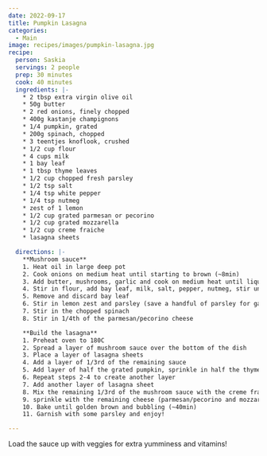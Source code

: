 ```yaml
---
date: 2022-09-17
title: Pumpkin Lasagna
categories:
  - Main
image: recipes/images/pumpkin-lasagna.jpg
recipe:
  person: Saskia
  servings: 2 people
  prep: 30 minutes
  cook: 40 minutes
  ingredients: |-
    * 2 tbsp extra virgin olive oil
    * 50g butter
    * 2 red onions, finely chopped
    * 400g kastanje champignons
    * 1/4 pumpkin, grated
    * 200g spinach, chopped
    * 3 teentjes knoflook, crushed
    * 1/2 cup flour
    * 4 cups milk
    * 1 bay leaf
    * 1 tbsp thyme leaves
    * 1/2 cup chopped fresh parsley
    * 1/2 tsp salt
    * 1/4 tsp white pepper
    * 1/4 tsp nutmeg
    * zest of 1 lemon
    * 1/2 cup grated parmesan or pecorino
    * 1/2 cup grated mozzarella
    * 1/2 cup creme fraiche
    * lasagna sheets

  directions: |-
    **Mushroom sauce**
    1. Heat oil in large deep pot
    2. Cook onions on medium heat until starting to brown (~8min)
    3. Add butter, mushrooms, garlic and cook on medium heat until liquid has evaporate (~10min)
    4. Stir in flour, add bay leaf, milk, salt, pepper, nutmeg, stir until thickended
    5. Remove and discard bay leaf
    6. Stir in lemon zest and parsley (save a handful of parsley for garnish)
    7. Stir in the chopped spinach
    8. Stir in 1/4th of the parmesan/pecorino cheese

    **Build the lasagna**
    1. Preheat oven to 180C
    2. Spread a layer of mushroom sauce over the bottom of the dish
    3. Place a layer of lasagna sheets
    4. Add a layer of 1/3rd of the remaining sauce
    5. Add layer of half the grated pumpkin, sprinkle in half the thyme
    6. Repeat steps 2-4 to create another layer
    7. Add another layer of lasagna sheet
    8. Mix the remaining 1/3rd of the mushroom sauce with the creme fraiche and spread over the lasagna sheets
    9. sprinkle with the remaining cheese (parmesan/pecorino and mozzarella)
    10. Bake until golden brown and bubbling (~40min)
    11. Garnish with some parsley and enjoy!

---
```


Load the sauce up with veggies for extra yumminess and vitamins!
